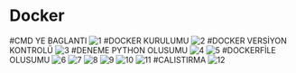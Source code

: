 # Docker

#CMD YE BAGLANTI
![1](https://user-images.githubusercontent.com/99283497/209870103-7578f77d-e111-49f5-89ef-62297b5a1aa3.JPG)
#DOCKER KURULUMU
![2](https://user-images.githubusercontent.com/99283497/209870107-0308bddc-b3b3-4e58-9b87-5bde94b1ad6c.JPG)
#DOCKER VERSİYON KONTROLÜ
![3](https://user-images.githubusercontent.com/99283497/209870109-48df8c82-ff93-404f-b1df-8811a961fece.JPG)
#DENEME PYTHON OLUSUMU
![4](https://user-images.githubusercontent.com/99283497/209870111-2aaacb74-948b-4545-bae9-30bfbeecb427.JPG)
![5](https://user-images.githubusercontent.com/99283497/209870113-2cd76213-844a-472e-a0b5-9eb3dcb93275.JPG)
#DOCKERFİLE OLUSUMU
![6](https://user-images.githubusercontent.com/99283497/209870115-150a8a06-feda-4a77-819f-439e37778001.JPG)
![7](https://user-images.githubusercontent.com/99283497/209870116-bc6328d3-3705-4080-9642-ed5e53c774e5.JPG)
![8](https://user-images.githubusercontent.com/99283497/209870118-aa01c9c5-9f80-4e80-964b-45f06817cea4.JPG)
![9](https://user-images.githubusercontent.com/99283497/209870119-e82dbdd8-d4eb-4a32-9658-b35b15bbc91e.JPG)
![10](https://user-images.githubusercontent.com/99283497/209870121-5de2100f-98c4-413f-b750-fb807288a791.JPG)
![11](https://user-images.githubusercontent.com/99283497/209870125-58707b85-a890-4ee0-b7f5-13736409282f.JPG)
#CALISTIRMA
![12](https://user-images.githubusercontent.com/99283497/209870126-37eb172c-4c17-48c4-8d42-069547e05a8a.JPG)
